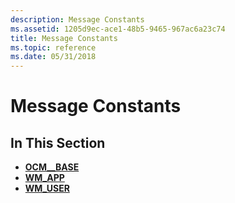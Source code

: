 ```yaml
---
description: Message Constants
ms.assetid: 1205d9ec-ace1-48b5-9465-967ac6a23c74
title: Message Constants
ms.topic: reference
ms.date: 05/31/2018
---
```


# Message Constants

## In This Section

-   [**OCM\_\_BASE**](ocm--base.md)
-   [**WM\_APP**](wm-app.md)
-   [**WM\_USER**](wm-user.md)

 

 



